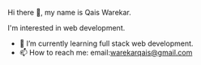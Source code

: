  Hi there 👋, my name is Qais Warekar.
 
     
  I'm interested in web development.
- 🌱 I’m currently learning full stack web development.
- 📫 How to reach me: email:warekarqais@gmail.com

